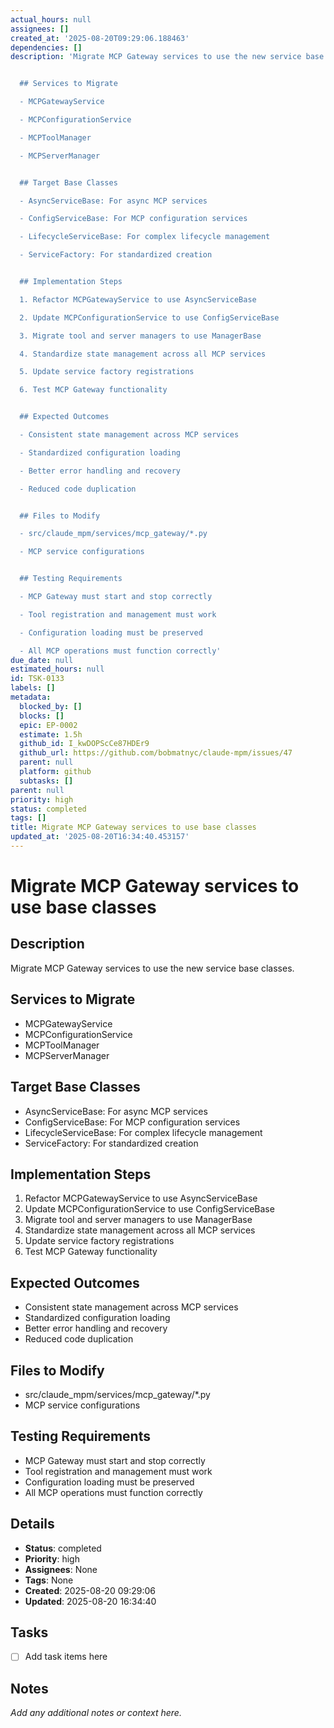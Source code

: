 ```yaml
---
actual_hours: null
assignees: []
created_at: '2025-08-20T09:29:06.188463'
dependencies: []
description: 'Migrate MCP Gateway services to use the new service base classes.


  ## Services to Migrate

  - MCPGatewayService

  - MCPConfigurationService

  - MCPToolManager

  - MCPServerManager


  ## Target Base Classes

  - AsyncServiceBase: For async MCP services

  - ConfigServiceBase: For MCP configuration services

  - LifecycleServiceBase: For complex lifecycle management

  - ServiceFactory: For standardized creation


  ## Implementation Steps

  1. Refactor MCPGatewayService to use AsyncServiceBase

  2. Update MCPConfigurationService to use ConfigServiceBase

  3. Migrate tool and server managers to use ManagerBase

  4. Standardize state management across all MCP services

  5. Update service factory registrations

  6. Test MCP Gateway functionality


  ## Expected Outcomes

  - Consistent state management across MCP services

  - Standardized configuration loading

  - Better error handling and recovery

  - Reduced code duplication


  ## Files to Modify

  - src/claude_mpm/services/mcp_gateway/*.py

  - MCP service configurations


  ## Testing Requirements

  - MCP Gateway must start and stop correctly

  - Tool registration and management must work

  - Configuration loading must be preserved

  - All MCP operations must function correctly'
due_date: null
estimated_hours: null
id: TSK-0133
labels: []
metadata:
  blocked_by: []
  blocks: []
  epic: EP-0002
  estimate: 1.5h
  github_id: I_kwDOPScCe87HDEr9
  github_url: https://github.com/bobmatnyc/claude-mpm/issues/47
  parent: null
  platform: github
  subtasks: []
parent: null
priority: high
status: completed
tags: []
title: Migrate MCP Gateway services to use base classes
updated_at: '2025-08-20T16:34:40.453157'
---
```


# Migrate MCP Gateway services to use base classes

## Description
Migrate MCP Gateway services to use the new service base classes.

## Services to Migrate
- MCPGatewayService
- MCPConfigurationService
- MCPToolManager
- MCPServerManager

## Target Base Classes
- AsyncServiceBase: For async MCP services
- ConfigServiceBase: For MCP configuration services
- LifecycleServiceBase: For complex lifecycle management
- ServiceFactory: For standardized creation

## Implementation Steps
1. Refactor MCPGatewayService to use AsyncServiceBase
2. Update MCPConfigurationService to use ConfigServiceBase
3. Migrate tool and server managers to use ManagerBase
4. Standardize state management across all MCP services
5. Update service factory registrations
6. Test MCP Gateway functionality

## Expected Outcomes
- Consistent state management across MCP services
- Standardized configuration loading
- Better error handling and recovery
- Reduced code duplication

## Files to Modify
- src/claude_mpm/services/mcp_gateway/*.py
- MCP service configurations

## Testing Requirements
- MCP Gateway must start and stop correctly
- Tool registration and management must work
- Configuration loading must be preserved
- All MCP operations must function correctly

## Details
- **Status**: completed
- **Priority**: high
- **Assignees**: None
- **Tags**: None
- **Created**: 2025-08-20 09:29:06
- **Updated**: 2025-08-20 16:34:40

## Tasks
- [ ] Add task items here

## Notes
_Add any additional notes or context here._
